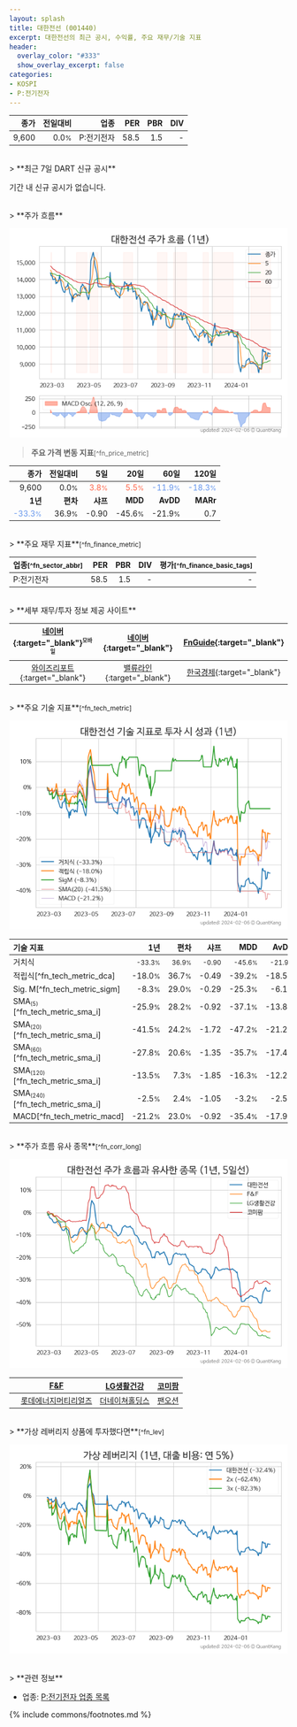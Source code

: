 ```yaml
---
layout: splash
title: 대한전선 (001440)
excerpt: 대한전선의 최근 공시, 수익률, 주요 재무/기술 지표
header:
  overlay_color: "#333"
  show_overlay_excerpt: false
categories:
- KOSPI
- P:전기전자
---
```


| **종가** | **전일대비** | **업종** | **PER** | **PBR** | **DIV** |
| -------: | -----------: | -------: | ------: | ------: | ------: |
| 9,600 | 0.0<small>%</small> | P:전기전자 | 58.5 | 1.5 | - |

<!-- more -->

<br>
> **최근 7일 DART 신규 공시**<a id="dart"></a>

기간 내 신규 공시가 없습니다.

<br>
> **주가 흐름**<a id="price"></a>

![001440](/stock/images/001440.png)

> **주요 가격 변동 지표**<small>[^fn_price_metric]</small>

| **종가** | **전일대비** | **5일** | **20일** | **60일** | **120일** |
| -------: | -----------: | ------: | -------: | -------: | --------: |
| 9,600 | 0.0<small>%</small> | <span style="color: tomato">3.8<small>%</small></span> | <span style="color: tomato">5.5<small>%</small></span> | <span style="color: cornflowerblue">-11.9<small>%</small></span> | <span style="color: cornflowerblue">-18.3<small>%</small></span> |
| **1년** | **편차** | **샤프** | **MDD** | **AvDD** | **MARr** |
| <span style="color: cornflowerblue">-33.3<small>%</small></span> | 36.9<small>%</small> | -0.90 | -45.6<small>%</small> | -21.9<small>%</small> | 0.7 |

<br>
> **주요 재무 지표**<small>[^fn_finance_metric]</small>

| **업종**<small>[^fn_sector_abbr]</small> | **PER** | **PBR** | **DIV** | **평가**<small>[^fn_finance_basic_tags]</small> |
| :--------------------------------------- | ------: | ------: | ------: | ----------------------------------------------: |
| P:전기전자 | 58.5 | 1.5 | - | - |

<br>
> **세부 재무/투자 정보 제공 사이트**

| [네이버](https://m.stock.naver.com/domestic/stock/001440/finance/summary){:target="_blank"}<sup><small>모바일</small></sup> | [네이버](https://finance.naver.com/item/coinfo.naver?code=001440){:target="_blank"} | [FnGuide](https://comp.fnguide.com/SVO2/ASP/SVD_Invest.asp?gicode=A001440&MenuYn=Y){:target="_blank"} |
| :---: | :---: | :---: |
| [와이즈리포트](https://comp.wisereport.co.kr/company/c1040001.aspx?cmp_cd=001440){:target="_blank"} | [밸류라인](https://www.valueline.co.kr/finance/summary/001440){:target="_blank"} | [한국경제](https://markets.hankyung.com/stock/001440/financial-summary){:target="_blank"} |

<br>
> **주요 기술 지표**<small>[^fn_tech_metric]</small>


![001440](/stock/images/001440_tech.png)

| **기술 지표** | **1년** | **편차** | **샤프** | **MDD** | **AvDD** |
| :------------ | ------: | -----------: | -------: | ------: | -------: |
| 거치식 | <small>-33.3<small>%</small></small> | <small>36.9<small>%</small></small> | <small>-0.90</small> | <small>-45.6<small>%</small></small> | <small>-21.9<small>%</small></small> |
| 적립식[^fn_tech_metric_dca] | -18.0<small>%</small> | 36.7<small>%</small> | -0.49 | -39.2<small>%</small> | -18.5<small>%</small> |
| Sig. M[^fn_tech_metric_sigm] | -8.3<small>%</small> | 29.0<small>%</small> | -0.29 | -25.3<small>%</small> | -6.1<small>%</small> |
| SMA<small><sub>(5)</sub></small>[^fn_tech_metric_sma_i] | -25.9<small>%</small> | 28.2<small>%</small> | -0.92 | -37.1<small>%</small> | -13.8<small>%</small> |
| SMA<small><sub>(20)</sub></small>[^fn_tech_metric_sma_i] | -41.5<small>%</small> | 24.2<small>%</small> | -1.72 | -47.2<small>%</small> | -21.2<small>%</small> |
| SMA<small><sub>(60)</sub></small>[^fn_tech_metric_sma_i] | -27.8<small>%</small> | 20.6<small>%</small> | -1.35 | -35.7<small>%</small> | -17.4<small>%</small> |
| SMA<small><sub>(120)</sub></small>[^fn_tech_metric_sma_i] | -13.5<small>%</small> | 7.3<small>%</small> | -1.85 | -16.3<small>%</small> | -12.2<small>%</small> |
| SMA<small><sub>(240)</sub></small>[^fn_tech_metric_sma_i] | -2.5<small>%</small> | 2.4<small>%</small> | -1.05 | -3.2<small>%</small> | -2.5<small>%</small> |
| MACD[^fn_tech_metric_macd] | -21.2<small>%</small> | 23.0<small>%</small> | -0.92 | -35.4<small>%</small> | -17.9<small>%</small> |

<br>
> **주가 흐름 유사 종목**<a id="corr"></a><small>[^fn_corr_long]</small>

![001440](/stock/images/001440_corr.png)

|       | [F&F](/383220/) | [LG생활건강](/051900/) | [코미팜](/041960/) |
| :---: | :------------------------------------: | :------------------------------------: | :------------------------------------: |
|       | [롯데에너지머티리얼즈](/020150/) | [더네이쳐홀딩스](/298540/) | [팬오션](/028670/) |

<br>
> **가상 레버리지 상품에 투자했다면**<a id="2x"></a><small>[^fn_lev]</small>

![001440](/stock/images/001440_2x.png)

<br>
> **관련 정보**

- 업종: [P:전기전자 업종 목록](/stats/sector/kospi_업종_전기전자_종목/)

{% include commons/footnotes.md %}